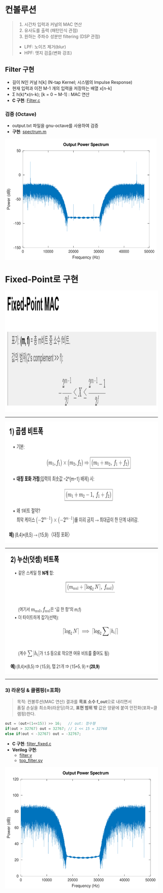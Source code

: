# 컨볼루션

> 1. 시간차 입력과 커널의 MAC 연산
> 2. 유사도를 출력 (패턴인식 관점)
> 3. 원하는 주파수 성분만 filtering (DSP 관점)
>   - LPF: 노이즈 제거(blur)
>   - HPF: 엣지 검출(변화 강조)

## Filter 구현

- 길이 N인 커널 h[k] (N-tap Kernel; 시스템의 Impulse Response)
- 현재 입력과 이전 M-1 개의 입력을 저장하는 배열 x[n-k]
- Σ h(k)*x(n-k); [k = 0 ~ M-1] : MAC 연산
- **C 구현**: [Filter.c](./filter.c)


### 검증 (Octave)
- output.txt 파일을 gnu-octave를 사용하여 검증
- **구현**: [spectrum.m](test/spectrum.m)

<img src="IMG/spectrum_out.png" width=500 height=400>

# Fixed-Point로 구현

<img src="IMG/image copy 2.png" width=600 height=400>

---

<img src="IMG/image copy.png" width=600 height=400>

---

<img src="IMG/image.png" width=600 height=400>

---

### 3) 라운딩 & 클램핑(=포화)

> 목적: 컨볼루션(MAC 연산) 결과를 **목표 소수 f_out**으로 내리면서  
> 품질 손실을 최소화(라운딩)하고, **표현 범위 밖** 값은 양끝에 붙여 안전화(포화=클램핑)한다.

```c
out = (out+(1<<15)) >> 16;   // out: 정수형
if(out > 32767) out = 32767; // 1 << 15 = 32768
else if(out < -32767) out = -32767;
```

- **C 구현**: [filter_fixed.c](test/filter_fixed.c)
- **Verilog 구현**: 
  - [filter.v](test/filter.v)
  - [top_filter.sv](test/top_filter.sv)

<img src="IMG/spectrum_out2.png" width=600 height=400>